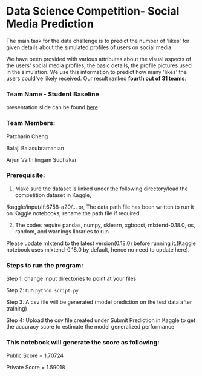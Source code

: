 # Data Science Competition- Social Media Prediction


The main task for the data challenge is to predict the number of 'likes' for given details about the simulated profiles of users on social media.

We have been provided with various attributes about the visual aspects of the users' social media profiles, the basic details, the profile pictures used in the simulation. We use this information to predict how many 'likes' the users could've likely received. Our result ranked **fourth out of 31 teams**.


### Team Name - Student Baseline

presentation slide can be found [here](https://docs.google.com/presentation/d/1HfolpTci-lAh_MLWbS5ZTfUYm19PZh1uEr2Z5sGU5Yg/edit#slide=id.gb0fe54fd99_0_43).

### Team Members:

Patcharin Cheng

Balaji Balasubramanian 

Arjun Vaithilingam Sudhakar


### Prerequisite:

1.  Make sure the dataset is linked under the following directory/load the competition dataset in Kaggle,

/kaggle/input/ift6758-a20/...
or, The data path file has been written to run it on Kaggle notebooks, rename the path file if required.

2. The codes require pandas, numpy, sklearn, xgboost, mlxtend-0.18.0, os, random, and warnings libraries to run.

Please update mlxtend to the latest version(0.18.0) before running it.(Kaggle notebook uses mlxtend-0.18.0 by default, hence no need to update here).

### Steps to run the program:

Step 1: change input directories to point at your files

Step 2: run `python script.py`

Step 3: A csv file will be generated (model prediction on the test data after training)

Step 4: Upload the csv file created under Submit Prediction in Kaggle to get the accuracy score to estimate the model generalized performance

### This notebook will generate the score as following:

Public Score = 1.70724

Private Score = 1.59018
